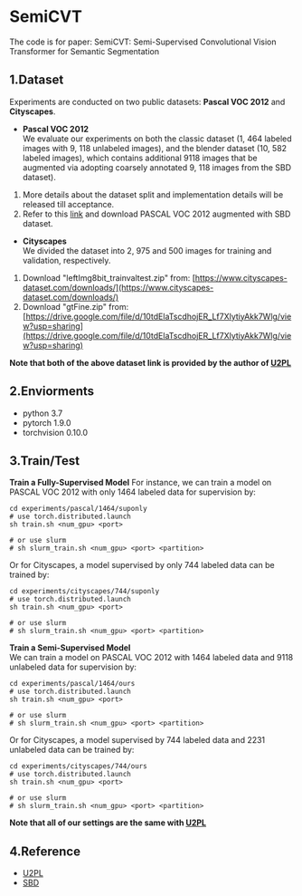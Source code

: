 # SemiCVT
The code is for paper: SemiCVT: Semi-Supervised Convolutional Vision Transformer for Semantic Segmentation
## 1.Dataset
Experiments are conducted on two public datasets: **Pascal VOC 2012** and **Cityscapes**.
- **Pascal VOC 2012**  
We evaluate our experiments on both the classic dataset (1, 464 labeled images with 9, 118 unlabeled images), and the blender dataset (10, 582 labeled images), which contains additional 9118 images that be augmented via adopting coarsely annotated 9, 118 images from the SBD dataset).  
1. More details about the dataset split and implementation details will be released till acceptance.    
2. Refer to this [link](https://www.dropbox.com/s/oeu149j8qtbs1x0/SegmentationClassAug.zip?dl=0) and download PASCAL VOC 2012 augmented with SBD dataset.

- **Cityscapes**  
We divided the dataset into 2, 975 and 500 images for training and validation, respectively.  
1. Download "leftImg8bit_trainvaltest.zip" from: [https://www.cityscapes-dataset.com/downloads/](https://www.cityscapes-dataset.com/downloads/)  
2. Download "gtFine.zip" from: [https://drive.google.com/file/d/10tdElaTscdhojER_Lf7XlytiyAkk7Wlg/view?usp=sharing](https://drive.google.com/file/d/10tdElaTscdhojER_Lf7XlytiyAkk7Wlg/view?usp=sharing)   
  
**Note that both of the above dataset link is provided by the author of [U2PL](https://github.com/Haochen-Wang409/U2PL)**


## 2.Enviorments
- python 3.7
- pytorch 1.9.0
- torchvision 0.10.0

## 3.Train/Test
**Train a Fully-Supervised Model**
For instance, we can train a model on PASCAL VOC 2012 with only 1464 labeled data for supervision by:
```
cd experiments/pascal/1464/suponly
# use torch.distributed.launch
sh train.sh <num_gpu> <port>

# or use slurm
# sh slurm_train.sh <num_gpu> <port> <partition>
```
Or for Cityscapes, a model supervised by only 744 labeled data can be trained by:
```
cd experiments/cityscapes/744/suponly
# use torch.distributed.launch
sh train.sh <num_gpu> <port>

# or use slurm
# sh slurm_train.sh <num_gpu> <port> <partition>
```
**Train a Semi-Supervised Model**   
We can train a model on PASCAL VOC 2012 with 1464 labeled data and 9118 unlabeled data for supervision by:
```
cd experiments/pascal/1464/ours
# use torch.distributed.launch
sh train.sh <num_gpu> <port>

# or use slurm
# sh slurm_train.sh <num_gpu> <port> <partition>
```
Or for Cityscapes, a model supervised by 744 labeled data and 2231 unlabeled data can be trained by:
```
cd experiments/cityscapes/744/ours
# use torch.distributed.launch
sh train.sh <num_gpu> <port>

# or use slurm
# sh slurm_train.sh <num_gpu> <port> <partition>
```  
  
**Note that all of our settings are the same with [U2PL](https://github.com/Haochen-Wang409/U2PL)**  

## 4.Reference
- [U2PL](https://github.com/Haochen-Wang409/U2PL)
- [SBD](https://github.com/DrSleep/tensorflow-deeplab-resnet)
